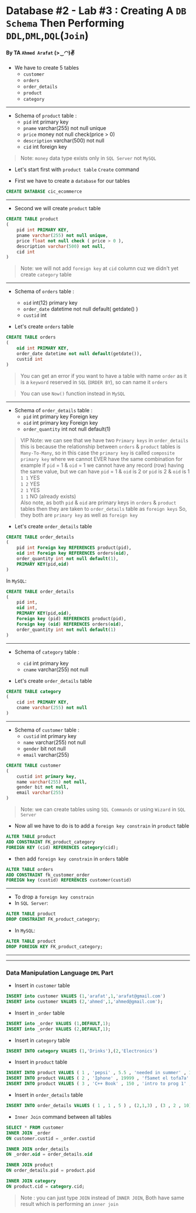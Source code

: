 # Database #2 - Lab #3 : Creating A `DB Schema` Then Performing `DDL`,`DML`,`DQL`(`Join`)
#### By TA `Ahmed Arafat` (>‿◠)✌

- We have to create 5 tables
    - `customer`
    - `orders`
    - `order_details`
    - `product`
    - `category`

<hr>

- Schema of `product` table :
    - `pid` int primary key
    - `pname` varchar(255) not null unique
    - `price` money not null check(price > 0)
    - `description` varchar(500) not null
    - `cid` int foreign key

> Note: `money` data type exists only in `SQL Server` not `MySQL`

- Let's start first with `product table` `Create` command


- First we have to create a `database` for our tables
````SQL
CREATE DATABASE cic_ecommerce
````
<hr>

- Second we will create `product` table
````SQL
CREATE TABLE product
(
    pid int PRIMARY KEY,
    pname varchar(255) not null unique,
    price float not null check ( price > 0 ),
    description varchar(500) not null,
    cid int 
)
````
> Note: we will not add `foreign key` at `cid` column cuz we didn't yet create `category` table

<hr>

- Schema of `orders` table :
    - `oid` int(12) primary key
    - `order_date` datetime not null default( getdate() )
    - `custid` int


- Let's create `orders` table
````SQL
CREATE TABLE orders
(
    oid int PRIMARY KEY,
    order_date datetime not null default(getdate()),
    custid int
)
````
> You can get an error if you want to have a table with name `order`
as it is a `keyword` reserved in `SQL` (`ORDER BY`), so can name it `orders`

> You can use `Now()` function instead in `MySQL`
<hr>

- Schema of `order_details` table :
    - `pid` int primary key Foreign key
    - `oid` int primary key Foreign key
    - `order_quantity` int not null default(1)

> VIP Note: we can see that we have two `Primary keys` in `order_details`
this is because the relationship between `orders` & `product` tables is
`Many-To-Many`, so in this case the `primary key` is called `composite primary key`
where we cannot EVER have the same combination for example if `pid` = 1 & `oid` = 1
we cannot have any record (row) having the same value, but we can have `pid` = 1 & `oid` is 2
or `pid` is 2 & `oid` is 1  <br>
`1 1` YES <br>
`1 2` YES <br>
`2 1` YES <br>
`1 1` NO (already exists) <br>
Also note, as both `pid` & `oid` are primary keys in `orders` & `product` tables then
they are taken to `order_details` table as `foreign keys`
So, they both are `primary key` as well as `foreign key`

- Let's create `order_details` table
````SQL
CREATE TABLE order_details
(
    pid int Foreign key REFERENCES product(pid),
    oid int Foreign key REFERENCES orders(oid),
    order_quantity int not null default(1),
    PRIMARY KEY(pid,oid)
)
````

In `MySQL`:
````SQL
CREATE TABLE order_details
(
    pid int,
    oid int,
    PRIMARY KEY(pid,oid),
    Foreign key (pid) REFERENCES product(pid),
    Foreign key (oid) REFERENCES orders(oid),
    order_quantity int not null default(1)
)
````
<hr>

- Schema of `category` table :
    - `cid` int primary key
    - `cname` varchar(255) not null

- Let's create `order_details` table
````SQL
CREATE TABLE category
(
    cid int PRIMARY KEY,
    cname varchar(255) not null
)
````
<hr>

- Schema of `customer` table :
    - `custid` int primary key
    - `name` varchar(255) not null
    - `gender` bit not null
    - `email` varchar(255)

````SQL
CREATE TABLE customer
(
    custid int primary key,
    name varchar(255) not null,
    gender bit not null,
    email varchar(255)
)
````

> Note: we can create tables using `SQL Commands` or using `Wizard` in `SQL Server`

- Now all we have to do is to add a `foreign key constrain` in `product` table

````SQL
ALTER TABLE product
ADD CONSTRAINT FK_product_category
FOREIGN KEY (cid) REFERENCES category(cid);
````

- then add `foreign key constrain` in `orders` table
````SQL
ALTER TABLE orders
ADD CONSTRAINT fk_customer_order
FOREIGN key (custid) REFERENCES customer(custid)
````

<hr>

- To drop a `foreign key constrain`
- In `SQL Server`:
````SQL
ALTER TABLE product
DROP CONSTRAINT FK_product_category;
````

-  In `MySQL`:
````SQL
ALTER TABLE product
DROP FOREIGN KEY FK_product_category;
````

<hr>
<hr>


### Data Manipulation Language `DML` Part

- Insert in `customer` table
````SQL
INSERT into customer VALUES (1,'arafat',1,'arafat@gmail.com')
INSERT into customer VALUES (2,'ahmed',1,'ahmed@gmail.com');
````

- Insert in `_order` table
````SQL
INSERT into _order VALUES (1,DEFAULT,1);    
INSERT into _order VALUES (2,DEFAULT,1);    
````


- Insert in `category` table
````SQL
INSERT INTO category VALUES (1,'Drinks'),(2,'Electronics')
````

- Insert in `product` table
````SQL
INSERT INTO product VALUES ( 1 , 'pepsi' , 5.5 , 'needed in summer' , 1 )
INSERT INTO product VALUES ( 2 , 'Iphone' , 19999 , 'f5amet el tofa7a' , 2);
INSERT INTO product VALUES ( 3 , 'C++ Book' , 150 , 'intro to prog 1' , null);
````

- Insert in `order_details` table
````SQL
INSERT INTO order_details VALUES ( 1 , 1 , 5 ) , (2,1,3) , (3 , 2 , 10)
````

- `Inner Join` command between all tables
````SQL
SELECT * FROM customer
INNER JOIN _order
ON customer.custid = _order.custid

INNER JOIN order_details
ON _order.oid = order_details.oid

INNER JOIN product
ON order_details.pid = product.pid

INNER JOIN category
ON product.cid = category.cid;
````
> Note : you can just type `JOIN` instead of `INNER JOIN`, Both have same
result which is performing an `inner join`
